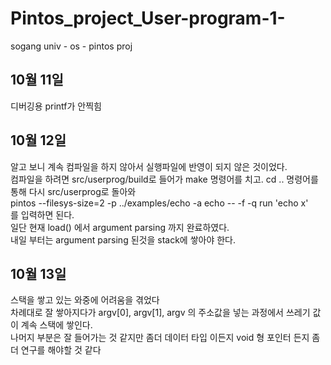 # Pintos_project_User-program-1-
sogang univ - os - pintos proj


## 10월 11일   
디버깅용 printf가 안찍힘  

## 10월 12일    
알고 보니 계속 컴파일을 하지 않아서 실행파일에 반영이 되지 않은 것이었다.  
컴파일을 하려면 src/userprog/build로 들어가 make 명령어를 치고. 
cd .. 명령어를 통해 다시 src/userprog로 돌아와   
pintos --filesys-size=2 -p ../examples/echo -a echo -- -f -q run 'echo x'  
를 입력하면 된다.  
일단 현재 load() 에서 argument parsing 까지 완료하였다.  
내일 부터는 argument parsing 된것을 stack에 쌓아야 한다.  

## 10월 13일
스택을 쌓고 있는 와중에 어려움을 겪었다  
차례대로 잘 쌓아지다가 argv[0], argv[1], argv 의 주소값을 넣는 과정에서 쓰레기 값이 계속 스택에 쌓인다.   
나머지 부분은 잘 들어가는 것 같지만 좀더 데이터 타입 이든지 void 형 포인터 든지 좀더 연구를 해야할 것 같다   

